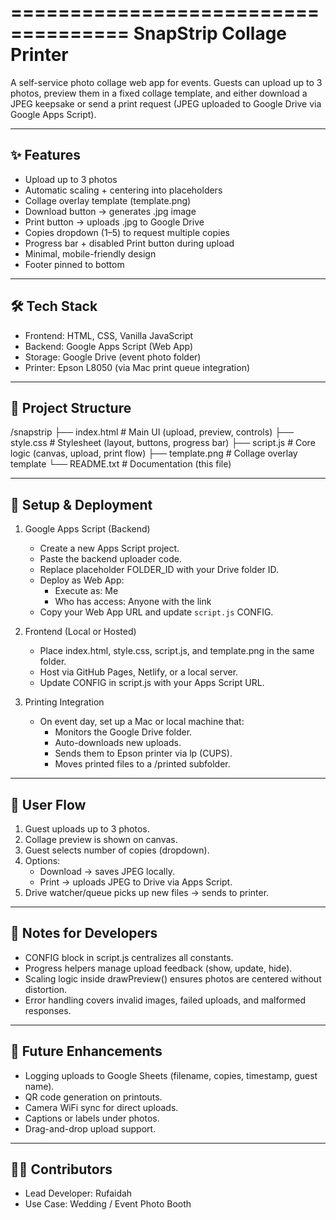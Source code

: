 ====================================
 SnapStrip Collage Printer
====================================

A self-service photo collage web app for events. Guests can upload up to 3 photos, preview them in a fixed collage template, and either download a JPEG keepsake or send a print request (JPEG uploaded to Google Drive via Google Apps Script).

------------------------------------
✨ Features
------------------------------------
- Upload up to 3 photos
- Automatic scaling + centering into placeholders
- Collage overlay template (template.png)
- Download button → generates .jpg image
- Print button → uploads .jpg to Google Drive
- Copies dropdown (1–5) to request multiple copies
- Progress bar + disabled Print button during upload
- Minimal, mobile-friendly design
- Footer pinned to bottom

------------------------------------
🛠️ Tech Stack
------------------------------------
- Frontend: HTML, CSS, Vanilla JavaScript
- Backend: Google Apps Script (Web App)
- Storage: Google Drive (event photo folder)
- Printer: Epson L8050 (via Mac print queue integration)

------------------------------------
📂 Project Structure
------------------------------------
/snapstrip
 ├── index.html       # Main UI (upload, preview, controls)
 ├── style.css        # Stylesheet (layout, buttons, progress bar)
 ├── script.js        # Core logic (canvas, upload, print flow)
 ├── template.png     # Collage overlay template
 └── README.txt       # Documentation (this file)

------------------------------------
🚀 Setup & Deployment
------------------------------------
1. Google Apps Script (Backend)
   - Create a new Apps Script project.
   - Paste the backend uploader code.
   - Replace placeholder FOLDER_ID with your Drive folder ID.
   - Deploy as Web App:
     - Execute as: Me
     - Who has access: Anyone with the link
   - Copy your Web App URL and update `script.js` CONFIG.

2. Frontend (Local or Hosted)
   - Place index.html, style.css, script.js, and template.png in the same folder.
   - Host via GitHub Pages, Netlify, or a local server.
   - Update CONFIG in script.js with your Apps Script URL.

3. Printing Integration
   - On event day, set up a Mac or local machine that:
     - Monitors the Google Drive folder.
     - Auto-downloads new uploads.
     - Sends them to Epson printer via lp (CUPS).
     - Moves printed files to a /printed subfolder.

------------------------------------
🔄 User Flow
------------------------------------
1. Guest uploads up to 3 photos.
2. Collage preview is shown on canvas.
3. Guest selects number of copies (dropdown).
4. Options:
   - Download → saves JPEG locally.
   - Print → uploads JPEG to Drive via Apps Script.
5. Drive watcher/queue picks up new files → sends to printer.

------------------------------------
📌 Notes for Developers
------------------------------------
- CONFIG block in script.js centralizes all constants.
- Progress helpers manage upload feedback (show, update, hide).
- Scaling logic inside drawPreview() ensures photos are centered without distortion.
- Error handling covers invalid images, failed uploads, and malformed responses.

------------------------------------
🔮 Future Enhancements
------------------------------------
- Logging uploads to Google Sheets (filename, copies, timestamp, guest name).
- QR code generation on printouts.
- Camera WiFi sync for direct uploads.
- Captions or labels under photos.
- Drag-and-drop upload support.

------------------------------------
👨‍💻 Contributors
------------------------------------
- Lead Developer: Rufaidah
- Use Case: Wedding / Event Photo Booth
